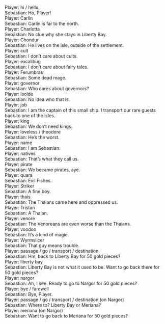 Player: hi / hello  
Sebastian: Ho, Player!  
Player: Carlin  
Sebastian: Carlin is far to the north.  
Player: Charlotta  
Sebastian: No clue why she stays in Liberty Bay.  
Player: Chondur  
Sebastian: He lives on the isle, outside of the settlement.  
Player: cult  
Sebastian: I don’t care about cults.  
Player: excalibug  
Sebastian: I don’t care about fairy tales.  
Player: Ferumbras  
Sebastian: Some dead mage.  
Player: governor  
Sebastian: Who cares about governors?  
Player: Isolde  
Sebastian: No idea who that is.  
Player: job  
Sebastian: I am the captain of this small ship. I transport our rare guests back to one of the isles.  
Player: king  
Sebastian: We don’t need kings.  
Player: loveless / theodore  
Sebastian: He’s the worst.  
Player: name  
Sebastian: I am Sebastian.  
Player: natives  
Sebastian: That’s what they call us.  
Player: pirate  
Sebastian: We became pirates, aye.  
Player: quara  
Sebastian: Evil Fishes.  
Player: Striker  
Sebastian: A fine boy.  
Player: thais  
Sebastian: The Thaians came here and oppressed us.  
Player: Tristan  
Sebastian: A Thaian.  
Player: venore  
Sebastian: The Venoreans are even worse than the Thaians.  
Player: voodoo  
Sebastian: It’s a kind of magic.  
Player: Wyrmslicer  
Sebastian: That guy means trouble.  
Player: passage / go / transport / destination  
Sebastian: Hm, back to Liberty Bay for 50 gold pieces?  
Player: liberty bay  
Sebastian: Liberty Bay is not what it used to be. Want to go back there for 50 gold pieces?  
Player: nargor  
Sebastian: Ah, I see. Ready to go to Nargor for 50 gold pieces?  
Player: bye / farewell  
Sebastian: Bye, Player.  
Player: passage / go / transport / destination (on Nargor)  
Sebastian: Where to? Liberty Bay or Meriana?  
Player: meriana (on Nargor)  
Sebastian: Want to go back to Meriana for 50 gold pieces?  
